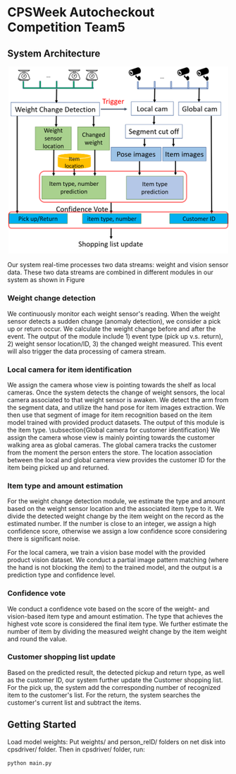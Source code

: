 # CPSWeek Autocheckout Competition Team5

## System Architecture

<div align=center><img width="500"  src="Images/system.png"/></div>

Our system real-time processes two data streams: weight and vision sensor data. These two data streams are combined in different modules in our system as shown in Figure

### Weight change detection
We continuously monitor each weight sensor's reading. When the weight sensor detects a sudden change (anomaly detection), we consider a pick up or return occur. 
We calculate the weight change before and after the event. 
The output of the module include 1) event type (pick up v.s. return), 2) weight sensor location/ID, 3) the changed weight measured.
This event will also trigger the data processing of camera stream. 

### Local camera for item identification
We assign the camera whose view is pointing towards the shelf as local cameras. 
Once the system detects the change of weight sensors, the local camera associated to that weight sensor is awaken.
We detect the arm from the segment data, and utilize the hand pose for item images extraction.
We then use that segment of image for item recognition based on the item model trained with provided product datasets.
The output of this module is the item type.
\subsection{Global camera for customer identification}
We assign the camera whose view is mainly pointing towards the customer walking area as global cameras.
The global camera tracks the customer from the moment the person enters the store. 
The location association between the local and global camera view provides the customer ID for the item being picked up and returned.

### Item type and amount estimation
For the weight change detection module, we estimate the type and amount based on the weight sensor location and the associated item type to it. 
We divide the detected weight change by the item weight on the record as the estimated number. 
If the number is close to an integer, we assign a high confidence score, otherwise we assign a low confidence score considering there is significant noise.

For the local camera, we train a vision base  model with the provided product vision dataset. We conduct a partial image pattern matching (where the hand is not blocking the item) to the trained model, and the output is a prediction type and confidence level.

### Confidence vote
We conduct a confidence vote based on the score of the weight- and vision-based item type and amount estimation. 
The type that achieves the highest vote score is considered the final item type.
We further estimate the number of item by dividing the measured weight change by the item weight and round the value.

### Customer shopping list update
Based on the predicted result, the detected pickup and return type, as well as the customer ID, our system further update the Customer shopping list. 
For the pick up, the system add the corresponding number of recognized item to the customer's list.
For the return, the system searches the customer's current list and subtract the items.


## Getting Started
Load model weights: Put weights/ and person_reID/ folders on net disk into cpsdriver/ folder. Then in cpsdriver/ folder, run:

```Bash
python main.py
```


